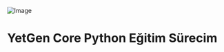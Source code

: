 ![Image](https://yetkingencler.com/wp-content/uploads/2021/07/YetGenLogo.png)
# YetGen Core Python Eğitim Sürecim #